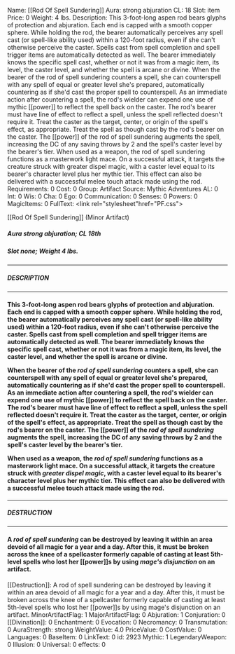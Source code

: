 Name: [[Rod Of Spell Sundering]]
Aura: strong abjuration
CL: 18
Slot: item
Price: 0
Weight: 4 lbs.
Description: This 3-foot-long aspen rod bears glyphs of protection and abjuration. Each end is capped with a smooth copper sphere. While holding the rod, the bearer automatically perceives any spell cast (or spell-like ability used) within a 120-foot radius, even if she can't otherwise perceive the caster. Spells cast from spell completion and spell trigger items are automatically detected as well. The bearer immediately knows the specific spell cast, whether or not it was from a magic item, its level, the caster level, and whether the spell is arcane or divine. When the bearer of the rod of spell sundering counters a spell, she can counterspell with any spell of equal or greater level she's prepared, automatically countering as if she'd cast the proper spell to counterspell. As an immediate action after countering a spell, the rod's wielder can expend one use of mythic [[power]] to reflect the spell back on the caster. The rod's bearer must have line of effect to reflect a spell, unless the spell reflected doesn't require it. Treat the caster as the target, center, or origin of the spell's effect, as appropriate. Treat the spell as though cast by the rod's bearer on the caster. The [[power]] of the rod of spell sundering augments the spell, increasing the DC of any saving throws by 2 and the spell's caster level by the bearer's tier. When used as a weapon, the rod of spell sundering functions as a masterwork light mace. On a successful attack, it targets the creature struck with greater dispel magic, with a caster level equal to its bearer's character level plus her mythic tier. This effect can also be delivered with a successful melee touch attack made using the rod.
Requirements: 0
Cost: 0
Group: Artifact
Source: Mythic Adventures
AL: 0
Int: 0
Wis: 0
Cha: 0
Ego: 0
Communication: 0
Senses: 0
Powers: 0
MagicItems: 0
FullText: <link rel="stylesheet"href="PF.css"><div class="heading"><p class="alignleft">[[Rod Of Spell Sundering]] (Minor Artifact)</p><div style="clear: both;"></div></div><div><h5><b>Aura </b>strong abjuration; <b>CL </b>18th</h5><h5><b>Slot </b>none; <b>Weight </b>4 lbs.</h5></div><hr/><div><h5><b>DESCRIPTION</b></h5></div><hr/><div><h4><p>This 3-foot-long aspen rod bears glyphs of protection and abjuration. Each end is capped with a smooth copper sphere. While holding the rod, the bearer automatically perceives any spell cast (or spell-like ability used) within a 120-foot radius, even if she can't otherwise perceive the caster. Spells cast from spell completion and spell trigger items are automatically detected as well. The bearer immediately knows the specific spell cast, whether or not it was from a magic item, its level, the caster level, and whether the spell is arcane or divine. </p><p>When the bearer of the <i>rod of spell sundering</i> counters a spell, she can counterspell with any spell of equal or greater level she's prepared, automatically countering as if she'd cast the proper spell to counterspell. As an immediate action after countering a spell, the rod's wielder can expend one use of mythic [[power]] to reflect the spell back on the caster. The rod's bearer must have line of effect to reflect a spell, unless the spell reflected doesn't require it. Treat the caster as the target, center, or origin of the spell's effect, as appropriate. Treat the spell as though cast by the rod's bearer on the caster. The [[power]] of the <i>rod of spell sundering</i> augments the spell, increasing the DC of any saving throws by 2 and the spell's caster level by the bearer's tier. </p><p>When used as a weapon, the <i>rod of spell sundering</i> functions as a masterwork light mace. On a successful attack, it targets the creature struck with <i>greater dispel magic</i>, with a caster level equal to its bearer's character level plus her mythic tier. This effect can also be delivered with a successful melee touch attack made using the rod.</p></h4></div><hr/><div><h5><b>DESTRUCTION</b></h5></div><hr/><div><h4><p>A <i>rod of spell sundering</i> can be destroyed by leaving it within an area devoid of all magic for a year and a day. After this, it must be broken across the knee of a spellcaster formerly capable of casting at least 5th-level spells who lost her [[power]]s by using <i>mage's disjunction</i> on an artifact.</p></h4></div>
[[Destruction]]: A rod of spell sundering can be destroyed by leaving it within an area devoid of all magic for a year and a day. After this, it must be broken across the knee of a spellcaster formerly capable of casting at least 5th-level spells who lost her [[power]]s by using mage's disjunction on an artifact.
MinorArtifactFlag: 1
MajorArtifactFlag: 0
Abjuration: 1
Conjuration: 0
[[Divination]]: 0
Enchantment: 0
Evocation: 0
Necromancy: 0
Transmutation: 0
AuraStrength: strong
WeightValue: 4.0
PriceValue: 0
CostValue: 0
Languages: 0
BaseItem: 0
LinkText: 0
id: 2923
Mythic: 1
LegendaryWeapon: 0
Illusion: 0
Universal: 0
effects: 0
